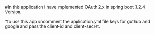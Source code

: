 #In this application i have implemented OAuth 2.x in spring boot 3.2.4 Version.

*to use this app uncomment the application.yml file keys for guthub and google and pass the client-id and client-secret.
